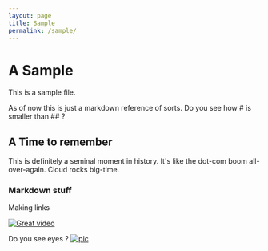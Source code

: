 ```yaml
---
layout: page
title: Sample
permalink: /sample/
---
```

# A Sample

This is a sample file.

As of now this is just a markdown reference of sorts. Do you see how # is smaller than ## ?

## A Time to remember
This is definitely a seminal moment in history. It's like the dot-com boom all-over-again. Cloud rocks big-time.

### Markdown stuff

Making links

[![Great video](http://img.youtube.com/vi/BCQHnlnPusY/0.jpg)](https://www.youtube.com/watch?v=BCQHnlnPusY)

Do you see eyes ?
[![pic](https://pre00.deviantart.net/d3ed/th/pre/f/2017/341/c/b/evolution_by_ryky-dbw0nqy.png)](http://fav.me/dbw0nqy)
